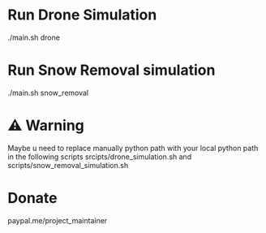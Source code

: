 # Run Drone Simulation 
./main.sh drone

# Run Snow Removal simulation
./main.sh snow_removal

# ⚠️ Warning
Maybe u need to replace  manually python path with your local python path in the following scripts srcipts/drone_simulation.sh and scripts/snow_removal_simulation.sh

# Donate 
paypal.me/project_maintainer